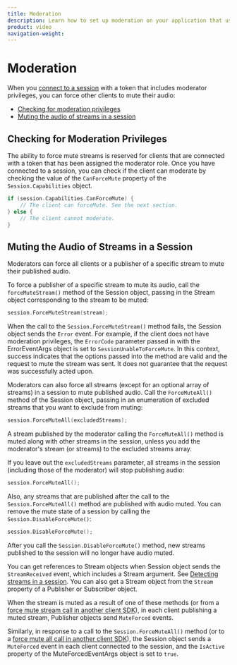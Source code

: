 ```yaml
---
title: Moderation
description: Learn how to set up moderation on your application that uses the Vonage Video API. With moderator privileges, you can force partipcants to disconnect from the session, or stop publishing to the session.
product: video
navigation-weight:
---
```


# Moderation

When you [connect to a session](/video/tutorials/create-session) with a token that includes moderator privileges, you can force other clients to mute their audio:

* [Checking for moderation privileges](#checking-for-moderation-privileges)
* [Muting the audio of streams in a session](#muting-the-audio-of-streams-in-a-session)

## Checking for Moderation Privileges

The ability to force mute streams is reserved for clients that are connected with a token that has been assigned the moderator role. Once you have connected to a session, you can check if the client can moderate by checking the value of the `CanForceMute` property of the `Session.Capabilities` object.

```c
if (session.Capabilities.CanForceMute) {
    // The client can forceMute. See the next section.
} else {
    // The client cannot moderate.
}
```

## Muting the Audio of Streams in a Session

Moderators can force all clients or a publisher of a specific stream to mute their published audio.

To force a publisher of a specific stream to mute its audio, call the `forceMuteStream()` method of the Session object, passing in the Stream object corresponding to the stream to be muted:

```c
session.ForceMuteStream(stream);
```

When the call to the `Session.ForceMuteStream()` method fails, the Session object sends the `Error` event. For example, if the client does not have moderation privileges, the `ErrorCode` parameter passed in with the ErrorEventArgs object is set to `SessionUnableToForceMute`. In this context, success indicates that the options passed into the method are valid and the request to mute the stream was sent. It does not guarantee that the request was successfully acted upon.

Moderators can also force all streams (except for an optional array of streams) in a session to mute published audio. Call the `ForceMuteAll()` method of the Session object, passing in an enumeration of excluded streams that you want to exclude from muting:

```c
session.ForceMuteAll(excludedStreams);
```

A stream published by the moderator calling the `ForceMuteAll()` method is muted along with other streams in the session, unless you add the moderator's stream (or streams) to the excluded streams array.

If you leave out the `excludedStreams` parameter, all streams in the session (including those of the moderator) will stop publishing audio:

```c
session.ForceMuteAll();
```

Also, any streams that are published after the call to the `Session.ForceMuteAll()` method are published with audio muted. You can remove the mute state of a session by calling the `Session.DisableForceMute()`:

```c
session.DisableForceMute();
```

After you call the `Session.DisableForceMute()` method, new streams published to the session will no longer have audio muted.

You can get references to Stream objects when Session object sends the `StreamReceived` event, which includes a Stream argument. See [Detecting streams in a session](/video/tutorials/subscribe-streams/video/subscribe-streams/windows/1-detect-stream-created/windows). You can also get a Stream object from the `Stream` property of a Publisher or Subscriber object.

When the stream is muted as a result of one of these methods (or from a [force mute stream call in another client SDK](/video/tutorials/video-moderation/video/moderation/js/moderation/javascript#muting-the-audio-of-streams-in-a-session)), in each client publishing a muted stream, Publisher objects send `MuteForced` events.

Similarly, in response to a call to the `Session.ForceMuteAll()` method (or to a [force mute all call in another client SDK](/video/tutorials/video-moderation/video/moderation/js/moderation/javascript#muting-the-audio-of-streams-in-a-session)), the Session object sends a `MuteForced` event in each client connected to the session, and the `IsActive` property of the MuteForcedEventArgs object is set to `true`.
